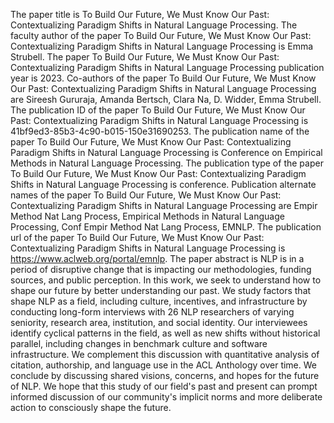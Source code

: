 The paper title is To Build Our Future, We Must Know Our Past: Contextualizing Paradigm Shifts in Natural Language Processing.
The faculty author of the paper To Build Our Future, We Must Know Our Past: Contextualizing Paradigm Shifts in Natural Language Processing is Emma Strubell.
The paper To Build Our Future, We Must Know Our Past: Contextualizing Paradigm Shifts in Natural Language Processing publication year is 2023.
Co-authors of the paper To Build Our Future, We Must Know Our Past: Contextualizing Paradigm Shifts in Natural Language Processing are Sireesh Gururaja, Amanda Bertsch, Clara Na, D. Widder, Emma Strubell.
The publication ID of the paper To Build Our Future, We Must Know Our Past: Contextualizing Paradigm Shifts in Natural Language Processing is 41bf9ed3-85b3-4c90-b015-150e31690253.
The publication name of the paper To Build Our Future, We Must Know Our Past: Contextualizing Paradigm Shifts in Natural Language Processing is Conference on Empirical Methods in Natural Language Processing.
The publication type of the paper To Build Our Future, We Must Know Our Past: Contextualizing Paradigm Shifts in Natural Language Processing is conference.
Publication alternate names of the paper To Build Our Future, We Must Know Our Past: Contextualizing Paradigm Shifts in Natural Language Processing are Empir Method Nat Lang Process, Empirical Methods in Natural Language Processing, Conf Empir Method Nat Lang Process, EMNLP.
The publication url of the paper To Build Our Future, We Must Know Our Past: Contextualizing Paradigm Shifts in Natural Language Processing is https://www.aclweb.org/portal/emnlp.
The paper abstract is NLP is in a period of disruptive change that is impacting our methodologies, funding sources, and public perception. In this work, we seek to understand how to shape our future by better understanding our past. We study factors that shape NLP as a field, including culture, incentives, and infrastructure by conducting long-form interviews with 26 NLP researchers of varying seniority, research area, institution, and social identity. Our interviewees identify cyclical patterns in the field, as well as new shifts without historical parallel, including changes in benchmark culture and software infrastructure. We complement this discussion with quantitative analysis of citation, authorship, and language use in the ACL Anthology over time. We conclude by discussing shared visions, concerns, and hopes for the future of NLP. We hope that this study of our field's past and present can prompt informed discussion of our community's implicit norms and more deliberate action to consciously shape the future.
